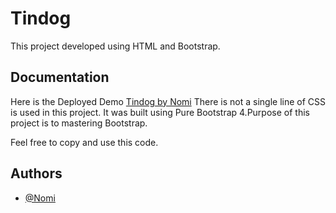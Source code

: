
# Tindog

This project developed using HTML and Bootstrap.


## Documentation

Here is the Deployed Demo [Tindog by Nomi](https://nomi0125.github.io/bootstrap-tingdog/)
There is not a single line of CSS is used in this project.
It was built using Pure Bootstrap 4.Purpose of this project is to mastering Bootstrap.

Feel free to copy and use this code.

## Authors

- [@Nomi](https://www.github.com/Nomi0125)

